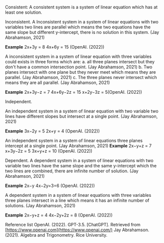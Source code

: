 Consistent: A consistent system is a system of linear equation which has at least one solution.

Inconsistent.
A Inconsistent system in a system of linear equations with two variables two lines are parallel which means the two equations have the same slope but different y-intercept, there is no solution in this system. (Jay Abrahamson, 2021)

**Example**
2x+3y​ = 8
4x+6y = 15​ (OpenAI. (2022))


A inconsistent system in a system of linear equation with three variables could exists in three forms which are:
a. all three planes intersect but they don't have a common intersection point.  (Jay Abrahamson, 2021)
b. Two planes intersect with one plane but they never meet which means they are parallel. (Jay Abrahamson, 2021)
c. The three planes never intersect which means they are all parallel. (Jay Abrahamson, 2021)

**Example**
2x+3y−z = 7
4x+6y−2z = 15
x+2y−3z ​= 5​ (OpenAI. (2022))

Independent.

An independent system in a system of linear equation with two variable two lines have different slopes but intersect at a single point. (Jay Abrahamson, 2021)

**Example**
3x−2y = 5
2x+y​ = 4​ (OpenAI. (2022))


An independent system in a system of linear equations three planes intercept at a single point. (Jay Abrahamson, 2021)
**Example**
2x−y+z = 7
x+3y−2z = 5
3x+y+z​ = 10​ (OpenAI. (2022))



Dependent.
A dependent system in a system of linear equations with two variable two lines have the same slope and the same y-intercept which the two lines are combined, there are infinite number of solution. (Jay Abrahamson, 2021)

**Example**
2x−y
4x−2y​=3=6​ (OpenAI. (2022))

A dependent system in a system of linear equations with three variables three planes intersect in a line which means it has an infinite number of solutions. (Jay Abrahamson, 2021)

**Example**
2x−y+z = 4
4x−2y+2z​ = 8​ (OpenAI. (2022))

Reference list
OpenAI. (2022). GPT-3.5. [ChatGPT]. Retrieved from [https://www.openai.com](https://www.openai.com/)
Jay Abrahamson. (2021). Algebra and Trigonometry. Rice University.
